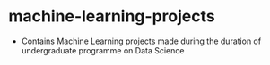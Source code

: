 # machine-learning-projects
- Contains Machine Learning projects made during the duration of undergraduate programme on Data Science
